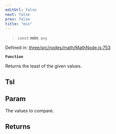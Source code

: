 ```yaml
---
editUrl: false
next: false
prev: false
title: "min"
---
```


> `const` **min**: `any`

Defined in: [three/src/nodes/math/MathNode.js:753](https://github.com/DefinitelyMaybe/three-i18n/blob/fa57b79433d1c349ffb23a78727299c8d4190136/three/src/nodes/math/MathNode.js#L753)

**`Function`**

Returns the least of the given values.

## Tsl

## Param

The values to compare.

## Returns
